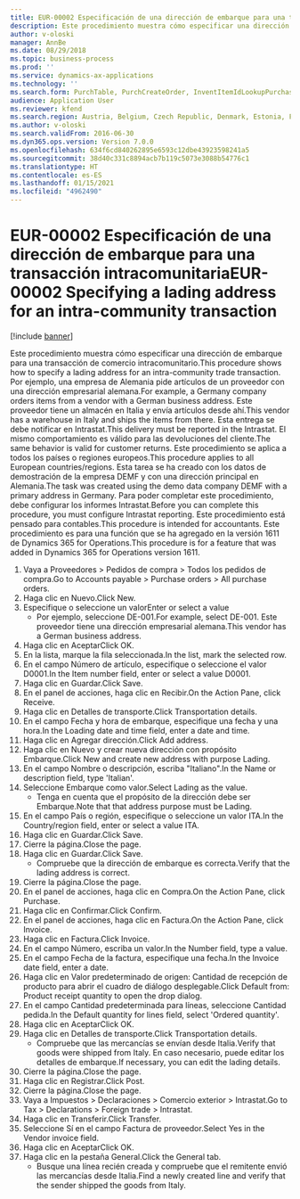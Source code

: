 ```yaml
---
title: EUR-00002 Especificación de una dirección de embarque para una transacción intracomunitaria
description: Este procedimiento muestra cómo especificar una dirección de embarque para una transacción de comercio intracomunitario.
author: v-oloski
manager: AnnBe
ms.date: 08/29/2018
ms.topic: business-process
ms.prod: ''
ms.service: dynamics-ax-applications
ms.technology: ''
ms.search.form: PurchTable, PurchCreateOrder, InventItemIdLookupPurchase, TransportationDocument, LogisticsPostalAddress, SysLookupMultiSelectGrid,  VendEditInvoice, VendEditInvoiceDefaultQuantityForLinesDropDialog, Intrastat, SysQueryForm
audience: Application User
ms.reviewer: kfend
ms.search.region: Austria, Belgium, Czech Republic, Denmark, Estonia, Finland, France, Germany, Hungary, Ireland, Italy, Latvia, Lithuania, Netherlands, Poland, Spain, Sweden, United Kingdom
ms.author: v-oloski
ms.search.validFrom: 2016-06-30
ms.dyn365.ops.version: Version 7.0.0
ms.openlocfilehash: 634f6cd840262895e6593c12dbe43923598241a5
ms.sourcegitcommit: 38d40c331c8894acb7b119c5073e3088b54776c1
ms.translationtype: HT
ms.contentlocale: es-ES
ms.lasthandoff: 01/15/2021
ms.locfileid: "4962490"
---
```

# <a name="eur-00002-specifying-a-lading-address-for-an-intra-community-transaction"></a><span data-ttu-id="fa3f0-103">EUR-00002 Especificación de una dirección de embarque para una transacción intracomunitaria</span><span class="sxs-lookup"><span data-stu-id="fa3f0-103">EUR-00002 Specifying a lading address for an intra-community transaction</span></span>

[!include [banner](../../includes/banner.md)]

<span data-ttu-id="fa3f0-104">Este procedimiento muestra cómo especificar una dirección de embarque para una transacción de comercio intracomunitario.</span><span class="sxs-lookup"><span data-stu-id="fa3f0-104">This procedure shows how to specify a lading address for an intra-community trade transaction.</span></span> <span data-ttu-id="fa3f0-105">Por ejemplo, una empresa de Alemania pide artículos de un proveedor con una dirección empresarial alemana.</span><span class="sxs-lookup"><span data-stu-id="fa3f0-105">For example, a Germany company orders items from a vendor with a German business address.</span></span> <span data-ttu-id="fa3f0-106">Este proveedor tiene un almacén en Italia y envía artículos desde ahí.</span><span class="sxs-lookup"><span data-stu-id="fa3f0-106">This vendor has a warehouse in Italy and ships the items from there.</span></span> <span data-ttu-id="fa3f0-107">Esta entrega se debe notificar en Intrastat.</span><span class="sxs-lookup"><span data-stu-id="fa3f0-107">This delivery must be reported in the Intrastat.</span></span> <span data-ttu-id="fa3f0-108">El mismo comportamiento es válido para las devoluciones del cliente.</span><span class="sxs-lookup"><span data-stu-id="fa3f0-108">The same behavior is valid for customer returns.</span></span>
<span data-ttu-id="fa3f0-109">Este procedimiento se aplica a todos los países o regiones europeos.</span><span class="sxs-lookup"><span data-stu-id="fa3f0-109">This procedure applies to all European countries/regions.</span></span> <span data-ttu-id="fa3f0-110">Esta tarea se ha creado con los datos de demostración de la empresa DEMF y con una dirección principal en Alemania.</span><span class="sxs-lookup"><span data-stu-id="fa3f0-110">The task was created using the demo data company DEMF with a primary address in Germany.</span></span> <span data-ttu-id="fa3f0-111">Para poder completar este procedimiento, debe configurar los informes Intrastat.</span><span class="sxs-lookup"><span data-stu-id="fa3f0-111">Before you can complete this procedure, you must configure Intrastat reporting.</span></span> <span data-ttu-id="fa3f0-112">Este procedimiento está pensado para contables.</span><span class="sxs-lookup"><span data-stu-id="fa3f0-112">This procedure is intended for accountants.</span></span> <span data-ttu-id="fa3f0-113">Este procedimiento es para una función que se ha agregado en la versión 1611 de Dynamics 365 for Operations.</span><span class="sxs-lookup"><span data-stu-id="fa3f0-113">This procedure is for a feature that was added in Dynamics 365 for Operations version 1611.</span></span>

1. <span data-ttu-id="fa3f0-114">Vaya a Proveedores > Pedidos de compra > Todos los pedidos de compra.</span><span class="sxs-lookup"><span data-stu-id="fa3f0-114">Go to Accounts payable > Purchase orders > All purchase orders.</span></span>
2. <span data-ttu-id="fa3f0-115">Haga clic en Nuevo.</span><span class="sxs-lookup"><span data-stu-id="fa3f0-115">Click New.</span></span>
3. <span data-ttu-id="fa3f0-116">Especifique o seleccione un valor</span><span class="sxs-lookup"><span data-stu-id="fa3f0-116">Enter or select a value</span></span>
    * <span data-ttu-id="fa3f0-117">Por ejemplo, seleccione DE-001.</span><span class="sxs-lookup"><span data-stu-id="fa3f0-117">For example, select DE-001.</span></span> <span data-ttu-id="fa3f0-118">Este proveedor tiene una dirección empresarial alemana.</span><span class="sxs-lookup"><span data-stu-id="fa3f0-118">This vendor has a German business address.</span></span>  
4. <span data-ttu-id="fa3f0-119">Haga clic en Aceptar</span><span class="sxs-lookup"><span data-stu-id="fa3f0-119">Click OK.</span></span>
5. <span data-ttu-id="fa3f0-120">En la lista, marque la fila seleccionada.</span><span class="sxs-lookup"><span data-stu-id="fa3f0-120">In the list, mark the selected row.</span></span>
6. <span data-ttu-id="fa3f0-121">En el campo Número de artículo, especifique o seleccione el valor D0001.</span><span class="sxs-lookup"><span data-stu-id="fa3f0-121">In the Item number field, enter or select a value D0001.</span></span>
7. <span data-ttu-id="fa3f0-122">Haga clic en Guardar.</span><span class="sxs-lookup"><span data-stu-id="fa3f0-122">Click Save.</span></span>
8. <span data-ttu-id="fa3f0-123">En el panel de acciones, haga clic en Recibir.</span><span class="sxs-lookup"><span data-stu-id="fa3f0-123">On the Action Pane, click Receive.</span></span>
9. <span data-ttu-id="fa3f0-124">Haga clic en Detalles de transporte.</span><span class="sxs-lookup"><span data-stu-id="fa3f0-124">Click Transportation details.</span></span>
10. <span data-ttu-id="fa3f0-125">En el campo Fecha y hora de embarque, especifique una fecha y una hora.</span><span class="sxs-lookup"><span data-stu-id="fa3f0-125">In the Loading date and time field, enter a date and time.</span></span>
11. <span data-ttu-id="fa3f0-126">Haga clic en Agregar dirección.</span><span class="sxs-lookup"><span data-stu-id="fa3f0-126">Click Add address.</span></span>
12. <span data-ttu-id="fa3f0-127">Haga clic en Nuevo y crear nueva dirección con propósito Embarque.</span><span class="sxs-lookup"><span data-stu-id="fa3f0-127">Click New and create new address with purpose Lading.</span></span>
13. <span data-ttu-id="fa3f0-128">En el campo Nombre o descripción, escriba "Italiano".</span><span class="sxs-lookup"><span data-stu-id="fa3f0-128">In the Name or description field, type 'Italian'.</span></span>
14. <span data-ttu-id="fa3f0-129">Seleccione Embarque como valor.</span><span class="sxs-lookup"><span data-stu-id="fa3f0-129">Select Lading as the value.</span></span>
    * <span data-ttu-id="fa3f0-130">Tenga en cuenta que el propósito de la dirección debe ser Embarque.</span><span class="sxs-lookup"><span data-stu-id="fa3f0-130">Note that that address purpose must be Lading.</span></span>  
15. <span data-ttu-id="fa3f0-131">En el campo País o región, especifique o seleccione un valor ITA.</span><span class="sxs-lookup"><span data-stu-id="fa3f0-131">In the Country/region field, enter or select a value ITA.</span></span>
16. <span data-ttu-id="fa3f0-132">Haga clic en Guardar.</span><span class="sxs-lookup"><span data-stu-id="fa3f0-132">Click Save.</span></span>
17. <span data-ttu-id="fa3f0-133">Cierre la página.</span><span class="sxs-lookup"><span data-stu-id="fa3f0-133">Close the page.</span></span>
18. <span data-ttu-id="fa3f0-134">Haga clic en Guardar.</span><span class="sxs-lookup"><span data-stu-id="fa3f0-134">Click Save.</span></span>
    * <span data-ttu-id="fa3f0-135">Compruebe que la dirección de embarque es correcta.</span><span class="sxs-lookup"><span data-stu-id="fa3f0-135">Verify that the lading address is correct.</span></span>  
19. <span data-ttu-id="fa3f0-136">Cierre la página.</span><span class="sxs-lookup"><span data-stu-id="fa3f0-136">Close the page.</span></span>
20. <span data-ttu-id="fa3f0-137">En el panel de acciones, haga clic en Compra.</span><span class="sxs-lookup"><span data-stu-id="fa3f0-137">On the Action Pane, click Purchase.</span></span>
21. <span data-ttu-id="fa3f0-138">Haga clic en Confirmar.</span><span class="sxs-lookup"><span data-stu-id="fa3f0-138">Click Confirm.</span></span>
22. <span data-ttu-id="fa3f0-139">En el panel de acciones, haga clic en Factura.</span><span class="sxs-lookup"><span data-stu-id="fa3f0-139">On the Action Pane, click Invoice.</span></span>
23. <span data-ttu-id="fa3f0-140">Haga clic en Factura.</span><span class="sxs-lookup"><span data-stu-id="fa3f0-140">Click Invoice.</span></span>
24. <span data-ttu-id="fa3f0-141">En el campo Número, escriba un valor.</span><span class="sxs-lookup"><span data-stu-id="fa3f0-141">In the Number field, type a value.</span></span>
25. <span data-ttu-id="fa3f0-142">En el campo Fecha de la factura, especifique una fecha.</span><span class="sxs-lookup"><span data-stu-id="fa3f0-142">In the Invoice date field, enter a date.</span></span>
26. <span data-ttu-id="fa3f0-143">Haga clic en Valor predeterminado de origen: Cantidad de recepción de producto para abrir el cuadro de diálogo desplegable.</span><span class="sxs-lookup"><span data-stu-id="fa3f0-143">Click Default from: Product receipt quantity to open the drop dialog.</span></span>
27. <span data-ttu-id="fa3f0-144">En el campo Cantidad predeterminada para líneas, seleccione Cantidad pedida.</span><span class="sxs-lookup"><span data-stu-id="fa3f0-144">In the Default quantity for lines field, select 'Ordered quantity'.</span></span>
28. <span data-ttu-id="fa3f0-145">Haga clic en Aceptar</span><span class="sxs-lookup"><span data-stu-id="fa3f0-145">Click OK.</span></span>
29. <span data-ttu-id="fa3f0-146">Haga clic en Detalles de transporte.</span><span class="sxs-lookup"><span data-stu-id="fa3f0-146">Click Transportation details.</span></span>
    * <span data-ttu-id="fa3f0-147">Compruebe que las mercancías se envían desde Italia.</span><span class="sxs-lookup"><span data-stu-id="fa3f0-147">Verify that goods were shipped from Italy.</span></span> <span data-ttu-id="fa3f0-148">En caso necesario, puede editar los detalles de embarque.</span><span class="sxs-lookup"><span data-stu-id="fa3f0-148">If necessary, you can edit the lading details.</span></span>  
30. <span data-ttu-id="fa3f0-149">Cierre la página.</span><span class="sxs-lookup"><span data-stu-id="fa3f0-149">Close the page.</span></span>
31. <span data-ttu-id="fa3f0-150">Haga clic en Registrar.</span><span class="sxs-lookup"><span data-stu-id="fa3f0-150">Click Post.</span></span>
32. <span data-ttu-id="fa3f0-151">Cierre la página.</span><span class="sxs-lookup"><span data-stu-id="fa3f0-151">Close the page.</span></span>
33. <span data-ttu-id="fa3f0-152">Vaya a Impuestos > Declaraciones > Comercio exterior > Intrastat.</span><span class="sxs-lookup"><span data-stu-id="fa3f0-152">Go to Tax > Declarations > Foreign trade > Intrastat.</span></span>
34. <span data-ttu-id="fa3f0-153">Haga clic en Transferir.</span><span class="sxs-lookup"><span data-stu-id="fa3f0-153">Click Transfer.</span></span>
35. <span data-ttu-id="fa3f0-154">Seleccione Sí en el campo Factura de proveedor.</span><span class="sxs-lookup"><span data-stu-id="fa3f0-154">Select Yes in the Vendor invoice field.</span></span>
36. <span data-ttu-id="fa3f0-155">Haga clic en Aceptar</span><span class="sxs-lookup"><span data-stu-id="fa3f0-155">Click OK.</span></span>
37. <span data-ttu-id="fa3f0-156">Haga clic en la pestaña General.</span><span class="sxs-lookup"><span data-stu-id="fa3f0-156">Click the General tab.</span></span>
    * <span data-ttu-id="fa3f0-157">Busque una línea recién creada y compruebe que el remitente envió las mercancías desde Italia.</span><span class="sxs-lookup"><span data-stu-id="fa3f0-157">Find a newly created line and verify that the sender shipped the goods from Italy.</span></span>  

